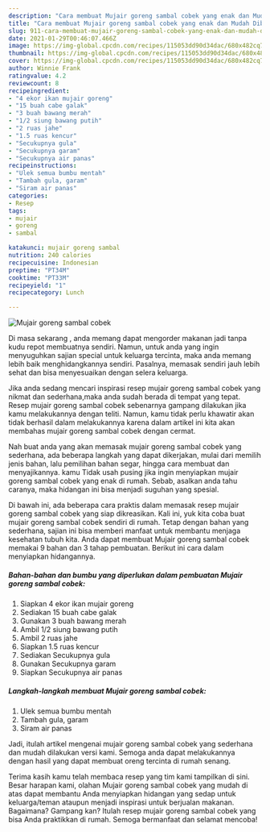 ```yaml
---
description: "Cara membuat Mujair goreng sambal cobek yang enak dan Mudah Dibuat"
title: "Cara membuat Mujair goreng sambal cobek yang enak dan Mudah Dibuat"
slug: 911-cara-membuat-mujair-goreng-sambal-cobek-yang-enak-dan-mudah-dibuat
date: 2021-01-29T00:46:07.466Z
image: https://img-global.cpcdn.com/recipes/115053dd90d34dac/680x482cq70/mujair-goreng-sambal-cobek-foto-resep-utama.jpg
thumbnail: https://img-global.cpcdn.com/recipes/115053dd90d34dac/680x482cq70/mujair-goreng-sambal-cobek-foto-resep-utama.jpg
cover: https://img-global.cpcdn.com/recipes/115053dd90d34dac/680x482cq70/mujair-goreng-sambal-cobek-foto-resep-utama.jpg
author: Winnie Frank
ratingvalue: 4.2
reviewcount: 8
recipeingredient:
- "4 ekor ikan mujair goreng"
- "15 buah cabe galak"
- "3 buah bawang merah"
- "1/2 siung bawang putih"
- "2 ruas jahe"
- "1.5 ruas kencur"
- "Secukupnya gula"
- "Secukupnya garam"
- "Secukupnya air panas"
recipeinstructions:
- "Ulek semua bumbu mentah"
- "Tambah gula, garam"
- "Siram air panas"
categories:
- Resep
tags:
- mujair
- goreng
- sambal

katakunci: mujair goreng sambal 
nutrition: 240 calories
recipecuisine: Indonesian
preptime: "PT34M"
cooktime: "PT33M"
recipeyield: "1"
recipecategory: Lunch

---
```



![Mujair goreng sambal cobek](https://img-global.cpcdn.com/recipes/115053dd90d34dac/680x482cq70/mujair-goreng-sambal-cobek-foto-resep-utama.jpg)

Di masa  sekarang , anda memang dapat mengorder makanan jadi tanpa kudu repot membuatnya sendiri. Namun, untuk anda yang ingin menyuguhkan sajian special untuk keluarga tercinta, maka anda memang lebih baik menghidangkannya sendiri. Pasalnya, memasak sendiri jauh lebih sehat dan bisa menyesuaikan dengan selera keluarga.

Jika anda sedang mencari inspirasi resep mujair goreng sambal cobek yang nikmat dan sederhana,maka anda sudah berada di tempat yang tepat. Resep mujair goreng sambal cobek  sebenarnya gampang dilakukan jika kamu melakukannya dengan teliti. Namun, kamu tidak perlu khawatir akan tidak berhasil dalam melakukannya 
karena dalam artikel ini kita akan membahas mujair goreng sambal cobek dengan cermat.  



Nah buat anda yang akan memasak mujair goreng sambal cobek yang sederhana, ada beberapa langkah yang dapat dikerjakan, mulai dari memilih jenis bahan, lalu pemilihan bahan segar, hingga cara membuat dan menyajikannya. kamu Tidak usah pusing jika ingin menyiapkan mujair goreng sambal cobek yang enak di rumah. Sebab, asalkan anda  tahu caranya, maka hidangan ini bisa menjadi suguhan yang spesial.

Di bawah ini, ada beberapa cara praktis  dalam memasak resep mujair goreng sambal cobek yang siap dikreasikan. Kali ini, yuk kita coba buat mujair goreng sambal cobek sendiri di rumah. Tetap dengan bahan yang sederhana, sajian ini bisa memberi manfaat untuk membantu menjaga kesehatan tubuh kita. Anda dapat membuat Mujair goreng sambal cobek memakai 9 bahan dan 3 tahap pembuatan. Berikut ini cara dalam menyiapkan hidangannya.

<!--inarticleads1-->

##### Bahan-bahan dan bumbu yang diperlukan dalam pembuatan Mujair goreng sambal cobek:

1. Siapkan 4 ekor ikan mujair goreng
1. Sediakan 15 buah cabe galak
1. Gunakan 3 buah bawang merah
1. Ambil 1/2 siung bawang putih
1. Ambil 2 ruas jahe
1. Siapkan 1.5 ruas kencur
1. Sediakan Secukupnya gula
1. Gunakan Secukupnya garam
1. Siapkan Secukupnya air panas




<!--inarticleads2-->

##### Langkah-langkah membuat Mujair goreng sambal cobek:

1. Ulek semua bumbu mentah
1. Tambah gula, garam
1. Siram air panas




Jadi, itulah artikel mengenai  mujair goreng sambal cobek  yang sederhana dan mudah dilakukan versi kami. Semoga anda dapat melakukannya dengan hasil yang dapat membuat oreng tercinta di rumah senang. 

Terima kasih kamu telah membaca resep yang tim kami tampilkan di sini. Besar harapan kami, olahan  Mujair goreng sambal cobek yang mudah di atas dapat membantu Anda menyiapkan hidangan yang sedap untuk keluarga/teman ataupun menjadi inspirasi untuk berjualan makanan. Bagaimana? Gampang kan? Itulah resep mujair goreng sambal cobek yang bisa Anda praktikkan di rumah. Semoga bermanfaat dan selamat mencoba!

